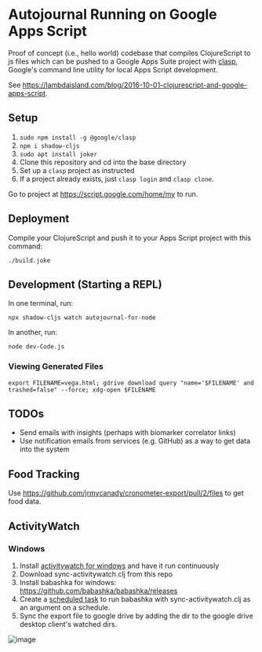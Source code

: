 # Autojournal Running on Google Apps Script

Proof of concept (i.e., hello world) codebase that compiles ClojureScript to js
files which can be pushed to a Google Apps Suite project
with [clasp](https://github.com/google/clasp), Google's command line utility
for local Apps Script development.

See https://lambdaisland.com/blog/2016-10-01-clojurescript-and-google-apps-script.

## Setup

  1. `sudo npm install -g @google/clasp`
  1. `npm i shadow-cljs`
  1. `sudo apt install joker`
  1. Clone this repository and cd into the base directory
  1. Set up a `clasp` project as instructed
  1. If a project already exists, just `clasp login` and `clasp clone`.

Go to project at https://script.google.com/home/my to run.

## Deployment 

Compile your ClojureScript and push it to your Apps Script project with this
command:

```
./build.joke
```

## Development (Starting a REPL)

In one terminal, run:

```
npx shadow-cljs watch autojournal-for-node
```

In another, run:

```
node dev-Code.js
```

### Viewing Generated Files

```
export FILENAME=vega.html; gdrive download query "name='$FILENAME' and trashed=false" --force; xdg-open $FILENAME
```

## TODOs

 - Send emails with insights (perhaps with biomarker correlator links)
 - Use notification emails from services (e.g. GitHub) as a way to get data into
 the system

## Food Tracking

Use https://github.com/jrmycanady/cronometer-export/pull/2/files to get food
data.

## ActivityWatch

### Windows

1. Install [activitywatch for windows](https://activitywatch.net/) and have it run continuously
2. Download sync-activitywatch.clj from this repo
3. Install babashka for windows: https://github.com/babashka/babashka/releases
4. Create a [scheduled task](https://stackoverflow.com/a/21502661) to run babashka with sync-activitywatch.clj as an argument on a schedule.
5. Sync the export file to google drive by adding the dir to the google drive desktop client's watched dirs.

![image](https://github.com/kovasap/autojournal-on-gas/assets/8763010/fc76b903-6095-425f-8f9d-a0b2a240b862)

